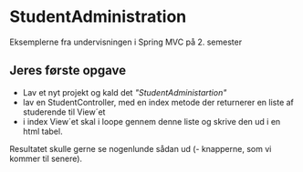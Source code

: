 # StudentAdministration
Eksemplerne fra undervisningen i Spring MVC på 2. semester

## Jeres første opgave
* Lav et nyt projekt og kald det _"StudentAdministartion"_
* lav en StudentController, med en index metode der returnerer en liste af studerende til View´et
* i index View´et skal i loope gennem denne liste og skrive den ud i en html tabel.

Resultatet skulle gerne se nogenlunde sådan ud (- knapperne, som vi kommer til senere).

![]()



